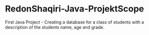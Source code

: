 # RedonShaqiri-Java-ProjektScope
First Java Project - Creating a database for a class of students with a description of the students name, age and grade.
